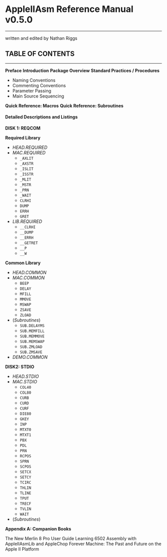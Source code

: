 # AppleIIAsm Reference Manual v0.5.0

---

written and edited by Nathan Riggs























## TABLE OF CONTENTS

---
**Preface**
**Introduction**
**Package Overview**
**Standard Practices / Procedures**

- Naming Conventions
- Commenting Conventions
- Parameter Passing
- Main Source Sequencing 

**Quick Reference: Macros**
**Quick Reference: Subroutines**



#### **Detailed Descriptions and Listings**

**DISK 1: REQCOM**

**Required Library**

- *HEAD.REQUIRED*
- *MAC.REQUIRED*
  - `_AXLIT`
  - `_AXSTR`
  - `_ISLIT`
  - `_ISSTR`
  - `_MLIT`
  - `_MSTR`
  - `_PRN`
  - `_WAIT`
  - `CLRHI`
  -  `DUMP` 
  - `ERRH`
  - `GRET` 
- *LIB.REQUIRED*
  - `__CLRHI`
  - `__DUMP`
  - `__ERRH`
  - `__GETRET`
  - `__P`
  - `__W`

**Common Library**

- *HEAD.COMMON*
- *MAC.COMMON*
  - `BEEP`
  - `DELAY`
  - `MFILL`
  - `MMOVE`
  - `MSWAP`
  - `ZSAVE`
  - `ZLOAD`
- (*Subroutines*)
  - `SUB.DELAYMS`
  - `SUB.MEMFILL`
  - `SUB.MEMMOVE`
  - `SUB.MEMSWAP`
  - `SUB.ZMLOAD`
  - `SUB.ZMSAVE`  
- *DEMO.COMMON*

**DISK2: STDIO**

- *HEAD.STDIO*
- *MAC.STDIO*
  - `COL40`
  - `COL80`
  - `CURB`
  - `CURD`
  - `CURF`
  - `DIE80`
  - `GKEY`
  - `INP`
  - `MTXT0`
  - `MTXT1`
  - `PBX`
  - `PDL`
  - `PRN`
  - `RCPOS`
  - `SPRN`
  - `SCPOS`
  - `SETCX`
  - `SETCY`
  - `TCIRC`
  - `THLIN`
  - `TLINE`
  - `TPUT`
  - `TRECF`
  - `TVLIN`
  - `WAIT`
- (*Subroutines*)









































**Appendix A: Companion Books**

The New Merlin 8 Pro User Guide
Learning 6502 Assembly with AppleIIAsmLib and AppleChop
Forever Machine: The Past and Future on the Apple II Platform

 
